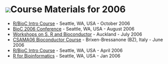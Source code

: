 ![](/images/icons/help.gif)Course Materials for 2006
====================================================

* [R/BioC Intro Course](biocintro_oct/) - Seattle, WA, USA - October 2006
* [BioC 2006 Conference](BioC2006/) - Seattle, WA, USA - August 2006
* [Workshops on S, R and Bioconductor](aucklandwksp/) - Auckland - July 2006
* [CSAMA06 Bioconductor Course](http://marray.economia.unimi.it/2006/) -
  Brixen-Bressanone (BZ), Italy - June 2006
* [R/BioC Intro Course](biocintro_april/) - Seattle, WA, USA - April 2006
* [R for Bioinformatics](rforbioinformatics/) - Seattle, WA, USA - Jan 2006
